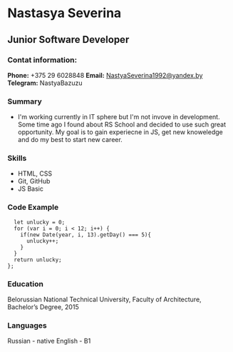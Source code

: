 # Nastasya Severina
## Junior Software Developer
### Contat information:
**Phone:** +375 29 6028848
**Email:** NastyaSeverina1992@yandex.by
**Telegram:** NastyaBazuzu
### Summary
* I'm working currently in IT sphere but I'm not invove in development. Some time ago I found about RS School and decided to use such great opportunity. My goal is to gain experiecne in JS, get new knoweledge and do my best to start new career.
### Skills
* HTML, CSS
* Git, GitHub
* JS Basic
### Code Example
```function unluckyDays(year){
  let unlucky = 0;
  for (var i = 0; i < 12; i++) {
    if(new Date(year, i, 13).getDay() === 5){
      unlucky++;
    }
  }
  return unlucky;
};
```
### Education
Belorussian National Technical University, Faculty of Architecture, Bachelor’s Degree, 2015
### Languages
Russian - native
English - B1






